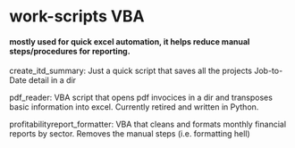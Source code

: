 # work-scripts VBA

#### mostly used for quick excel automation, it helps reduce manual steps/procedures for reporting.

create_itd_summary: Just a quick script that saves all the projects Job-to-Date detail in a dir

pdf_reader: VBA script that opens pdf invocices in a dir and transposes basic information into excel. Currently retired and written in Python.

profitabilityreport_formatter: VBA that cleans and formats monthly financial reports by sector. Removes the manual steps (i.e. formatting hell) 
